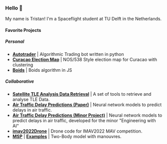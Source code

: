 ### Hello 👋

My name is Tristan! I'm a Spaceflight student at TU Delft in the Netherlands.

#### Favorite Projects

##### Personal
- **[Autotrader](https://github.com/tristandijkstra/Autotrader)** | Algorithmic Trading bot written in python
- **[Curacao Election Map](https://github.com/tristandijkstra/CuracaoMapDataScience)** | NOS/538 Style election map for Curacao with clustering
- **[Boids](https://github.com/ConstantinosAr/Air-traffic-delays-prediction-model)** | Boids algorithm in JS

##### Collaborative
- **[Satellite TLE Analysis Data Retrieval](https://github.com/tristandijkstra/SpaceDebrisTracking)** | A set of tools to retrieve and analyse TLE Data.
- **[Air Traffic Delay Predictions (Paper)](https://github.com/junzis/atdelay)** | Neural network models to predict delays in air traffic.
- **[Air Traffic Delay Predictions (Minor Project)](https://github.com/ConstantinosAr/Air-traffic-delays-prediction-model)** | Neural network models to predict delays in air traffic, developed for the minor "Engineering with AI"
- **[imav2022Drone](https://github.com/tristandijkstra/imav2022)** | Drone code for IMAV2022 MAV competition.
- **[MSP](https://github.com/tristandijkstra/msp)** | **[Examples](https://github.com/tristandijkstra/msp-examples)** | Two-Body model with manouvres.






<!--
**tristandijkstra/tristandijkstra** is a ✨ _special_ ✨ repository because its `README.md` (this file) appears on your GitHub profile.

Here are some ideas to get you started:

- 🔭 I’m currently working on ...
- 🌱 I’m currently learning ...
- 👯 I’m looking to collaborate on ...
- 🤔 I’m looking for help with ...
- 💬 Ask me about ...
- 📫 How to reach me: ...
- 😄 Pronouns: ...
- ⚡ Fun fact: ...
-->
